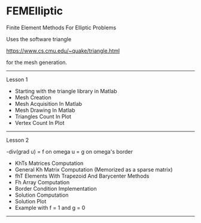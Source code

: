 # FEMElliptic
Finite Element Methods For Elliptic Problems

Uses the software triangle

https://www.cs.cmu.edu/~quake/triangle.html

for the mesh generation.

-----
Lesson 1

 - Starting with the triangle library in Matlab
 - Mesh Creation
 - Mesh Acquisition In Matlab
 - Mesh Drawing In Matlab
 - Triangles Count In Plot
 - Vertex Count In Plot

-----
Lesson 2

-div(grad u) = f 	on omega
u = g 	on omega's border

 - KhTs Matrices Computation
 - General Kh Matrix Computation (Memorized as a sparse matrix)
 - fhT Elements With Trapezoid And Barycenter Methods
 - Fh Array Computation
 - Border Condition Implementation
 - Solution Computation
 - Solution Plot
 - Example with f = 1 and g = 0

-----


